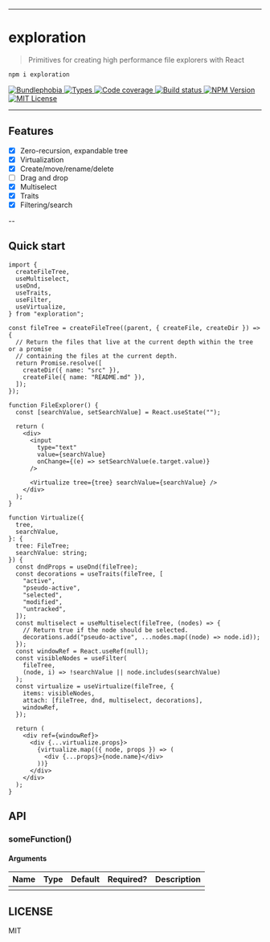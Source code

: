 <hr/>

# exploration

> Primitives for creating high performance file explorers with React

```sh
npm i exploration
```

<p>
  <a href="https://bundlephobia.com/result?p=exploration">
    <img alt="Bundlephobia" src="https://img.shields.io/bundlephobia/minzip/exploration?style=for-the-badge&labelColor=24292e">
  </a>
  <a aria-label="Types" href="https://www.npmjs.com/package/exploration">
    <img alt="Types" src="https://img.shields.io/npm/types/exploration?style=for-the-badge&labelColor=24292e">
  </a>
  <a aria-label="Code coverage report" href="https://codecov.io/gh/jaredLunde/exploration">
    <img alt="Code coverage" src="https://img.shields.io/codecov/c/gh/jaredLunde/exploration?style=for-the-badge&labelColor=24292e">
  </a>
  <a aria-label="Build status" href="https://github.com/jaredLunde/exploration/actions/workflows/release.yml">
    <img alt="Build status" src="https://img.shields.io/github/workflow/status/jaredLunde/exploration/release/main?style=for-the-badge&labelColor=24292e">
  </a>
  <a aria-label="NPM version" href="https://www.npmjs.com/package/exploration">
    <img alt="NPM Version" src="https://img.shields.io/npm/v/exploration?style=for-the-badge&labelColor=24292e">
  </a>
  <a aria-label="License" href="https://jaredlunde.mit-license.org/">
    <img alt="MIT License" src="https://img.shields.io/npm/l/exploration?style=for-the-badge&labelColor=24292e">
  </a>
</p>

---

## Features

- [x] Zero-recursion, expandable tree
- [x] Virtualization
- [x] Create/move/rename/delete
- [ ] Drag and drop
- [x] Multiselect
- [x] Traits
- [x] Filtering/search

--

## Quick start

```tsx
import {
  createFileTree,
  useMultiselect,
  useDnd,
  useTraits,
  useFilter,
  useVirtualize,
} from "exploration";

const fileTree = createFileTree((parent, { createFile, createDir }) => {
  // Return the files that live at the current depth within the tree or a promise
  // containing the files at the current depth.
  return Promise.resolve([
    createDir({ name: "src" }),
    createFile({ name: "README.md" }),
  ]);
});

function FileExplorer() {
  const [searchValue, setSearchValue] = React.useState("");

  return (
    <div>
      <input
        type="text"
        value={searchValue}
        onChange={(e) => setSearchValue(e.target.value)}
      />

      <Virtualize tree={tree} searchValue={searchValue} />
    </div>
  );
}

function Virtualize({
  tree,
  searchValue,
}: {
  tree: FileTree;
  searchValue: string;
}) {
  const dndProps = useDnd(fileTree);
  const decorations = useTraits(fileTree, [
    "active",
    "pseudo-active",
    "selected",
    "modified",
    "untracked",
  ]);
  const multiselect = useMultiselect(fileTree, (nodes) => {
    // Return true if the node should be selected.
    decorations.add("pseudo-active", ...nodes.map((node) => node.id));
  });
  const windowRef = React.useRef(null);
  const visibleNodes = useFilter(
    fileTree,
    (node, i) => !searchValue || node.includes(searchValue)
  );
  const virtualize = useVirtualize(fileTree, {
    items: visibleNodes,
    attach: [fileTree, dnd, multiselect, decorations],
    windowRef,
  });

  return (
    <div ref={windowRef}>
      <div {...virtualize.props}>
        {virtualize.map(({ node, props }) => (
          <div {...props}>{node.name}</div>
        ))}
      </div>
    </div>
  );
}
```

## API

### someFunction()

#### Arguments

| Name | Type | Default | Required? | Description |
| ---- | ---- | ------- | --------- | ----------- |
|      |      |         |           |             |

## LICENSE

MIT
